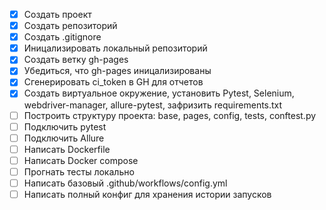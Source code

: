 - [x] Создать проект
- [x] Создать репозиторий
- [x] Создать .gitignore
- [x] Иницализировать локальный репозиторий
- [x] Создать ветку gh-pages
- [x] Убедиться, что gh-pages иницализированы
- [x] Сгенерировать ci_token в GH для отчетов
- [x] Создать виртуальное окружение, установить Pytest, Selenium, webdriver-manager, allure-pytest, зафризить requirements.txt
- [ ] Построить структуру проекта: base, pages, config, tests, conftest.py
- [ ] Подключить pytest
- [ ] Подключить Allure
- [ ] Написать Dockerfile
- [ ] Написать Docker compose
- [ ] Прогнать тесты локально
- [ ] Написать базовый .github/workflows/config.yml
- [ ] Написать полный конфиг для хранения истории запусков
